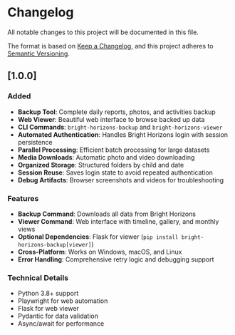 # Changelog

All notable changes to this project will be documented in this file.

The format is based on [Keep a Changelog](https://keepachangelog.com/en/1.0.0/),
and this project adheres to [Semantic Versioning](https://semver.org/spec/v2.0.0.html).

## [1.0.0]

### Added
- **Backup Tool**: Complete daily reports, photos, and activities backup
- **Web Viewer**: Beautiful web interface to browse backed up data
- **CLI Commands**: `bright-horizons-backup` and `bright-horizons-viewer`
- **Automated Authentication**: Handles Bright Horizons login with session persistence
- **Parallel Processing**: Efficient batch processing for large datasets
- **Media Downloads**: Automatic photo and video downloading
- **Organized Storage**: Structured folders by child and date
- **Session Reuse**: Saves login state to avoid repeated authentication
- **Debug Artifacts**: Browser screenshots and videos for troubleshooting

### Features
- **Backup Command**: Downloads all data from Bright Horizons
- **Viewer Command**: Web interface with timeline, gallery, and monthly views
- **Optional Dependencies**: Flask for viewer (`pip install bright-horizons-backup[viewer]`)
- **Cross-Platform**: Works on Windows, macOS, and Linux
- **Error Handling**: Comprehensive retry logic and debugging support

### Technical Details
- Python 3.8+ support
- Playwright for web automation
- Flask for web viewer
- Pydantic for data validation
- Async/await for performance
